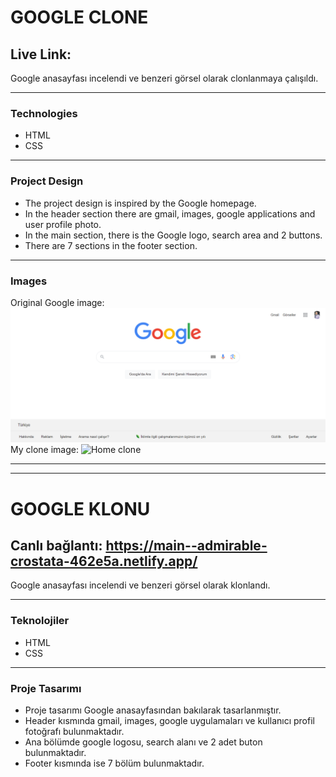 # GOOGLE CLONE
## Live Link: 

Google anasayfası incelendi ve benzeri görsel olarak clonlanmaya çalışıldı.

---
### Technologies
- HTML
- CSS
---
### Project Design
- The project design is inspired by the Google homepage.
- In the header section there are gmail, images, google applications and user profile photo.
- In the main section, there is the Google logo, search area and 2 buttons.
- There are 7 sections in the footer section.
---
### Images
Original Google image:
![Google](assets/googleorj.png)
My clone image:
![Home clone](/public/prtcs.png)

---
---
# GOOGLE KLONU
## Canlı bağlantı: https://main--admirable-crostata-462e5a.netlify.app/
Google anasayfası incelendi ve benzeri görsel olarak klonlandı.

---
### Teknolojiler
- HTML
- CSS
---
### Proje Tasarımı
- Proje tasarımı Google anasayfasından bakılarak tasarlanmıştır.
- Header kısmında gmail, images, google uygulamaları ve kullanıcı profil fotoğrafı bulunmaktadır.
- Ana bölümde google logosu, search alanı ve 2 adet buton bulunmaktadır.
- Footer kısmında ise 7 bölüm bulunmaktadır.
